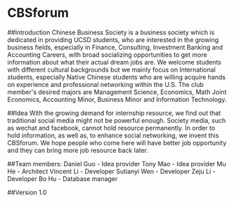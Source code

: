 # CBSforum

##Introduction
Chinese Business Society is a business society which is dedicated in providing UCSD students, who are interested in 
the growing business fields, especially in Finance, Consulting, Investment Banking and Accounting Careers, with broad 
socializing opportunities to get more information about what their actual dream jobs are. We welcome students with 
different cultural backgrounds but we mainly focus on International students, especially Native Chinese students who 
are willing acquire hands on experience and professional networking within the U.S. The club member's desired majors 
are Management Science, Economics, Math Joint Economics, Accounting Minor, Business Minor and Information Technology.

##Idea
With the growing demand for internship resource, we find out that traditional social media might not be powerful enough.
Society media, such as wechat and facebook, cannot hold resource permanently. In order to hold information, as well as,
to enhance social networking, we invent this CBSforum. We hope people who come here will have better job opportunity and 
they can bring more job resource back later.


##Team members:
Daniel Guo - Idea provider
Tony Mao - Idea provider
Mu He - Architect
Vincent Li - Developer
Sutianyi Wen - Developer
Zeju Li - Developer
Bo Hu - Database manager

##Version 1.0
